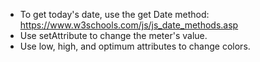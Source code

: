 - To get today's date, use the get Date method: https://www.w3schools.com/js/js_date_methods.asp
- Use setAttribute to change the meter's value.
- Use low, high, and optimum attributes to change colors.